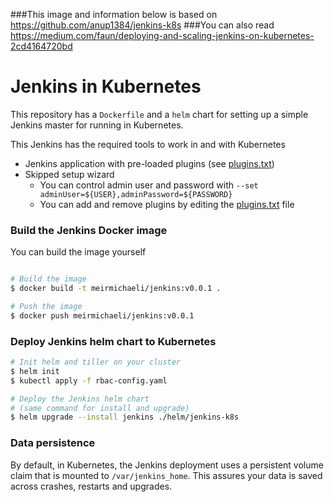 ###This image and information below is based on https://github.com/anup1384/jenkins-k8s
###You can also read https://medium.com/faun/deploying-and-scaling-jenkins-on-kubernetes-2cd4164720bd
# Jenkins in Kubernetes
This repository has a `Dockerfile` and a `helm` chart for setting up a simple Jenkins master for running in Kubernetes.

This Jenkins has the required tools to work in and with Kubernetes
- Jenkins application with pre-loaded plugins (see [plugins.txt](plugins.txt))
- Skipped setup wizard
  - You can control admin user and password with `--set adminUser=${USER},adminPassword=${PASSWORD}`
  - You can add and remove plugins by editing the [plugins.txt](plugins.txt) file


### Build the Jenkins Docker image
You can build the image yourself
```bash

# Build the image
$ docker build -t meirmichaeli/jenkins:v0.0.1 .

# Push the image
$ docker push meirmichaeli/jenkins:v0.0.1
```

### Deploy Jenkins helm chart to Kubernetes
```bash
# Init helm and tiller on your cluster
$ helm init
$ kubectl apply -f rbac-config.yaml

# Deploy the Jenkins helm chart
# (same command for install and upgrade)
$ helm upgrade --install jenkins ./helm/jenkins-k8s
```

### Data persistence
By default, in Kubernetes, the Jenkins deployment uses a persistent volume claim that is mounted to `/var/jenkins_home`.
This assures your data is saved across crashes, restarts and upgrades.   

